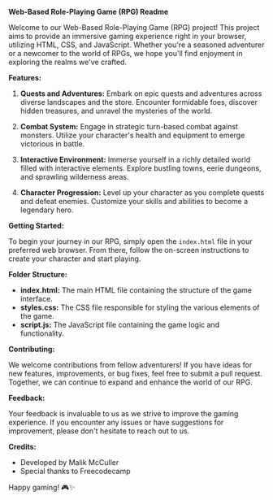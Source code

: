 **Web-Based Role-Playing Game (RPG) Readme**

Welcome to our Web-Based Role-Playing Game (RPG) project! This project aims to provide an immersive gaming experience right in your browser, utilizing HTML, CSS, and JavaScript. Whether you're a seasoned adventurer or a newcomer to the world of RPGs, we hope you'll find enjoyment in exploring the realms we've crafted.

**Features:**

1. **Quests and Adventures:** Embark on epic quests and adventures across diverse landscapes and the store. Encounter formidable foes, discover hidden treasures, and unravel the mysteries of the world.

2. **Combat System:** Engage in strategic turn-based combat against monsters. Utilize your character's health and equipment to emerge victorious in battle.

3. **Interactive Environment:** Immerse yourself in a richly detailed world filled with interactive elements. Explore bustling towns, eerie dungeons, and sprawling wilderness areas.

4. **Character Progression:** Level up your character as you complete quests and defeat enemies. Customize your skills and abilities to become a legendary hero.

**Getting Started:**

To begin your journey in our RPG, simply open the `index.html` file in your preferred web browser. From there, follow the on-screen instructions to create your character and start playing.

**Folder Structure:**

- **index.html:** The main HTML file containing the structure of the game interface.
- **styles.css:** The CSS file responsible for styling the various elements of the game.
- **script.js:** The JavaScript file containing the game logic and functionality.

**Contributing:**

We welcome contributions from fellow adventurers! If you have ideas for new features, improvements, or bug fixes, feel free to submit a pull request. Together, we can continue to expand and enhance the world of our RPG.

**Feedback:**

Your feedback is invaluable to us as we strive to improve the gaming experience. If you encounter any issues or have suggestions for improvement, please don't hesitate to reach out to us.

**Credits:**

- Developed by Malik McCuller
- Special thanks to Freecodecamp

Happy gaming! 🎮✨
